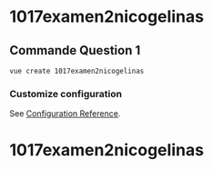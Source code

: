 # 1017examen2nicogelinas

## Commande Question 1

```
vue create 1017examen2nicogelinas
```

### Customize configuration
See [Configuration Reference](https://cli.vuejs.org/config/).
# 1017examen2nicogelinas
